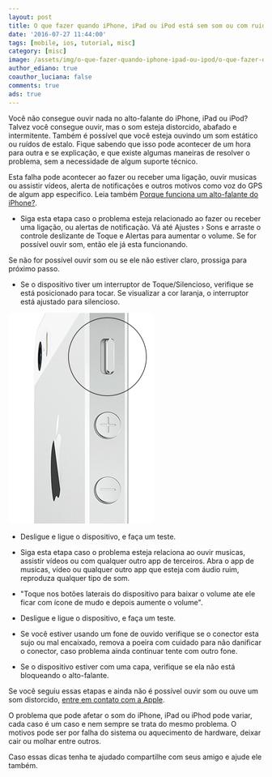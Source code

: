 ```yaml
---
layout: post
title: O que fazer quando iPhone, iPad ou iPod está sem som ou com ruidos
date: '2016-07-27 11:44:00'
tags: [mobile, ios, tutorial, misc]
category: [misc]
image: /assets/img/o-que-fazer-quando-iphone-ipad-ou-ipod/o-que-fazer-quando-iphone-ipad-ou-ipod.jpg
author_ediano: true
coauthor_luciana: false
comments: true
ads: true
---
```


Você não consegue ouvir nada no alto-falante do iPhone, iPad ou iPod? Talvez você consegue ouvir, mas o som esteja distorcido, abafado e intermitente. Também é possível que você esteja ouvindo um som estático ou ruídos de estalo. Fique sabendo que isso pode acontecer de um hora para outra e se explicação, e que existe algumas maneiras de resolver o problema, sem a necessidade de algum suporte técnico.

Esta falha pode acontecer ao fazer ou receber uma ligação, ouvir musicas ou assistir vídeos, alerta de notificações e outros motivos como voz do GPS de algum app especifico. Leia também <a href="http://www.insideblock.com/post/porque-funciona-um-alto-falante-do.html" target="_blank">Porque funciona um alto-falante do iPhone?</a>.

* Siga esta etapa caso o problema esteja relacionado ao fazer ou receber uma ligação, ou alertas de notificação. Vá até Ajustes › Sons e arraste o controle deslizante de Toque e Alertas para aumentar o volume. Se for possível ouvir som, então ele já esta funcionando.

Se não for possível ouvir som ou se ele não estiver claro, prossiga para próximo passo.

* Se o dispositivo tiver um interruptor de Toque/Silencioso, verifique se está posicionado para tocar. Se visualizar a cor laranja, o interruptor está ajustado para silencioso.

![Botão de silencia Iphone](/assets/img/o-que-fazer-quando-iphone-ipad-ou-ipod/silenciar-iphone.png)

* Desligue e ligue o dispositivo, e faça um teste.

* Siga esta etapa caso o problema esteja relaciona ao ouvir musicas, assistir vídeos ou com qualquer outro app de terceiros. Abra o app de musicas, vídeo ou qualquer outro app que esteja com áudio ruim, reproduza qualquer tipo de som.

* "Toque nos botões laterais do dispositivo para baixar o volume ate ele ficar com ícone de mudo e depois aumente o volume".

* Desligue e ligue o dispositivo, e faça um teste.

* Se você estiver usando um fone de ouvido verifique se o conector esta sujo ou mal encaixado, remova a poeira com cuidado para não danificar o conector, caso problema ainda continuar tente com outro fone.

* Se o dispositivo estiver com uma capa, verifique se ela não está bloqueando o alto-falante.

Se você seguiu essas etapas e ainda não é possível ouvir som ou ouve um som distorcido, <a href="https://support.apple.com/pt-br/contact" target="_blank" class="external-link" rel="nofollow">entre em contato com a Apple</a>.

O problema que pode afetar o som do iPhone, iPad ou iPhod pode variar, cada caso é um caso e nem sempre se trata do mesmo problema. O motivos pode ser por falha do sistema ou aquecimento de hardware, deixar cair ou molhar entre outros.

Caso essas dicas tenha te ajudado compartilhe com seus amigo e ajude ele também.